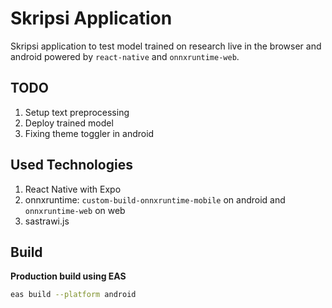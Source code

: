 # Skripsi Application

Skripsi application to test model trained on research live in the browser and android powered by
`react-native` and `onnxruntime-web`.

## TODO

1. Setup text preprocessing
2. Deploy trained model
3. Fixing theme toggler in android

## Used Technologies

1. React Native with Expo
2. onnxruntime: `custom-build-onnxruntime-mobile` on android and `onnxruntime-web` on web
3. sastrawi.js

## Build

**Production build using EAS**

```bash
eas build --platform android
```
